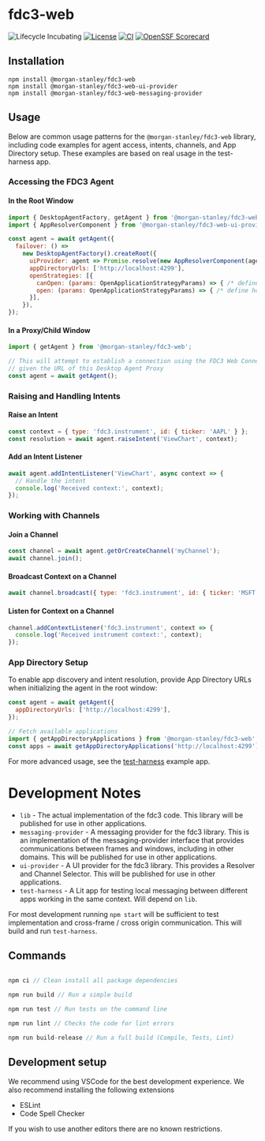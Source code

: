 # fdc3-web

![Lifecycle Incubating](https://badgen.net/badge/Lifecycle/Incubating/yellow)
[![License](https://img.shields.io/badge/License-Apache_2.0-blue.svg)](https://opensource.org/licenses/Apache-2.0)
[![CI](https://github.com/morganstanley/fdc3-web/actions/workflows/build.yml/badge.svg)](https://github.com/morganstanley/fdc3-web/actions/workflows/build.yml)
[![OpenSSF Scorecard](https://api.securityscorecards.dev/projects/github.com/morganstanley/fdc3-web/badge)](https://securityscorecards.dev/viewer/?uri=github.com/morganstanley/fdc3-web)

## Installation

```
npm install @morgan-stanley/fdc3-web
npm install @morgan-stanley/fdc3-web-ui-provider
npm install @morgan-stanley/fdc3-web-messaging-provider
```

## Usage

Below are common usage patterns for the `@morgan-stanley/fdc3-web` library, including code examples for agent access, intents, channels, and App Directory setup. These examples are based on real usage in the test-harness app.

### Accessing the FDC3 Agent

#### In the Root Window
```js
import { DesktopAgentFactory, getAgent } from '@morgan-stanley/fdc3-web';
import { AppResolverComponent } from '@morgan-stanley/fdc3-web-ui-provider';

const agent = await getAgent({
  failover: () =>
    new DesktopAgentFactory().createRoot({
      uiProvider: agent => Promise.resolve(new AppResolverComponent(agent, document)),
      appDirectoryUrls: ['http://localhost:4299'],
      openStrategies: [{
        canOpen: (params: OpenApplicationStrategyParams) => { /* define whether an app should open */ },
        open: (params: OpenApplicationStrategyParams) => { /* define how an app should open */ }
      }],
    }),
});
```

#### In a Proxy/Child Window
```js
import { getAgent } from '@morgan-stanley/fdc3-web';

// This will attempt to establish a connection using the FDC3 Web Connection Protocol
// given the URL of this Desktop Agent Proxy 
const agent = await getAgent();
```

### Raising and Handling Intents

#### Raise an Intent
```js
const context = { type: 'fdc3.instrument', id: { ticker: 'AAPL' } };
const resolution = await agent.raiseIntent('ViewChart', context);
```

#### Add an Intent Listener
```js
await agent.addIntentListener('ViewChart', async context => {
  // Handle the intent
  console.log('Received context:', context);
});
```

### Working with Channels

#### Join a Channel
```js
const channel = await agent.getOrCreateChannel('myChannel');
await channel.join();
```

#### Broadcast Context on a Channel
```js
await channel.broadcast({ type: 'fdc3.instrument', id: { ticker: 'MSFT' } });
```

#### Listen for Context on a Channel
```js
channel.addContextListener('fdc3.instrument', context => {
  console.log('Received instrument context:', context);
});
```

### App Directory Setup

To enable app discovery and intent resolution, provide App Directory URLs when initializing the agent in the root window:

```js
const agent = await getAgent({
  appDirectoryUrls: ['http://localhost:4299'],
});

// Fetch available applications
import { getAppDirectoryApplications } from '@morgan-stanley/fdc3-web';
const apps = await getAppDirectoryApplications('http://localhost:4299');
```

For more advanced usage, see the [test-harness](./projects/test-harness/README.md) example app.

# Development Notes

* `lib` - The actual implementation of the fdc3 code. This library will be published for use in other applications.
* `messaging-provider` - A messaging provider for the fdc3 library. This is an implementation of the messaging-provider interface that provides communications between frames and windows, including in other domains. This will be published for use in other applications.
* `ui-provider` - A UI provider for the fdc3 library. This provides a Resolver and Channel Selector. This will be published for use in other applications.
* `test-harness` - A Lit app for testing local messaging between different apps working in the same context. Will depend on `lib`.

For most development running `npm start` will be sufficient to test implementation and cross-frame / cross origin communication. This will build and run `test-harness`. 

## Commands

```typescript

npm ci // Clean install all package dependencies

npm run build // Run a simple build

npm run test // Run tests on the command line

npm run lint // Checks the code for lint errors

npm run build-release // Run a full build (Compile, Tests, Lint)

```
## Development setup

We recommend using VSCode for the best development experience. We also recommend installing the following extensions
* ESLint
* Code Spell Checker

 If you wish to use another editors there are no known restrictions.
